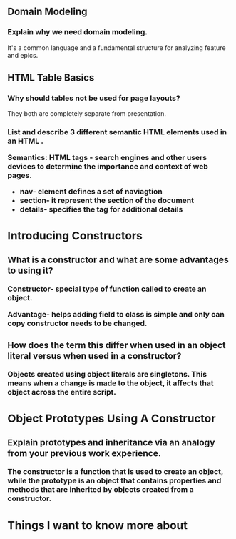  ## Domain Modeling

 ### Explain why we need domain modeling.
It's a common language and a fundamental structure for analyzing feature and epics.

 ## HTML Table Basics

 ### Why should tables not be used for page layouts?
They both are completely separate from presentation.

 ### List and describe 3 different semantic HTML elements used in an HTML <table>.

 Semantics: HTML tags - search engines and other users devices to determine the importance and context of web pages.

* nav- element defines a set of naviagtion
* section- it represent the section of the document
* details- specifies the tag for additional details

## Introducing Constructors

### What is a constructor and what are some advantages to using it?
Constructor- special type of function called to create an object.

Advantage- helps adding field to class is simple and only can copy constructor needs to be changed.

### How does the term this differ when used in an object literal versus when used in a constructor?
Objects created using object literals are singletons. This means when a change is made to the object, it affects that object across the entire script.


## Object Prototypes Using A Constructor

### Explain prototypes and inheritance via an analogy from your previous work experience.

The constructor is a function that is used to create an object, while the prototype is an object that contains properties and methods that are inherited by objects created from a constructor.


## Things I want to know more about
